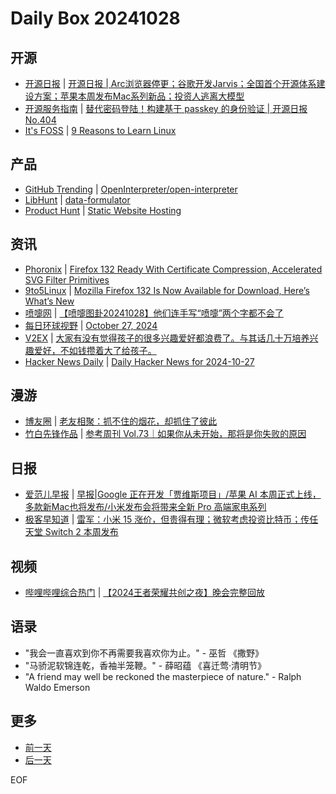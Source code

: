 # Daily Box 20241028

## 开源
- [开源日报](https://www.oschina.net/news/column?columnId=25) | [开源日报 | Arc浏览器停更；谷歌开发Jarvis；全国首个开源体系建设方案；苹果本周发布Mac系列新品；投资人逃离大模型](https://www.oschina.net/news/318034)
- [开源服务指南](https://osguider.com/blog/) | [替代密码登陆！构建基于 passkey 的身份验证 | 开源日报 No.404](https://osguider.com/blog/post/daily/daily-404/)
- [It's FOSS](https://itsfoss.com/) | [9 Reasons to Learn Linux](https://itsfoss.com/why-learn-linux/)

## 产品
- [GitHub Trending](https://github.com/trending?since=daily) | [OpenInterpreter/open-interpreter](https://github.com/OpenInterpreter/open-interpreter)
- [LibHunt](https://www.libhunt.com/) | [data-formulator](https://www.libhunt.com/r/data-formulator)
- [Product Hunt](https://www.producthunt.com) | [Static Website Hosting](https://www.producthunt.com/posts/static-website-hosting)

## 资讯
- [Phoronix](https://www.phoronix.com/) | [Firefox 132 Ready With Certificate Compression, Accelerated SVG Filter Primitives](https://www.phoronix.com/news/Mozilla-Firefox-132)
- [9to5Linux](https://9to5linux.com/) | [Mozilla Firefox 132 Is Now Available for Download, Here&#8217;s What&#8217;s New](https://9to5linux.com/mozilla-firefox-132-is-now-available-for-download-heres-whats-new)
- [喷嚏网](http://www.dapenti.com/blog/blog.asp?subjectid=70&name=xilei) | [【喷嚏图卦20241028】他们连手写“喷嚏”两个字都不会了](http://www.dapenti.com/blog/more.asp?name=xilei&id=182087)
- [每日环球视野](https://idai.ly/) | [October 27, 2024](http://m.idai.ly/se/a193iG?1729958400)
- [V2EX](https://www.v2ex.com/) | [大家有没有觉得孩子的很多兴趣爱好都浪费了。与其话几十万培养兴趣爱好，不如钱攒着大了给孩子。](https://www.v2ex.com/t/1084248)
- [Hacker News Daily](https://www.daemonology.net/hn-daily/) | [Daily Hacker News for 2024-10-27](https://www.daemonology.net/hn-daily/2024-10-27.html)

## 漫游
- [博友圈](https://www.boyouquan.com/home) | [老友相聚：抓不住的烟花，却抓住了彼此](https://www.boyouquan.com/go?from=feed&link=https%3A%2F%2Fncnccn.cn%2Ffriends-party%2F)
- [竹白先锋作品](https://www.zhubai.wiki/) | [参考周刊 Vol.73｜如果你从未开始，那将是你失败的原因](https://open.zhubai.wiki/a/l/t/z/pl/ouranswers/2462627511457845248)

## 日报
- [爱范儿早报](https://www.ifanr.com/category/ifanrnews) | [早报|Google 正在开发「贾维斯项目」/苹果 AI 本周正式上线，多款新Mac也将发布/小米发布会将带来全新 Pro 高端家电系列](https://www.ifanr.com/1604212)
- [极客早知道](https://www.geekpark.net/column/74) | [雷军：小米 15 涨价，但贵得有理；微软考虑投资比特币；传任天堂 Switch 2 本周发布](https://www.geekpark.net/news/342328)

## 视频
- [哔哩哔哩综合热门](https://www.bilibili.com/v/popular/all/) | [【2024王者荣耀共创之夜】晚会完整回放](https://b23.tv/BV1En1jYYEsC)

## 语录
- "我会一直喜欢到你不再需要我喜欢你为止。" - 巫哲 《撒野》
- "马骄泥软锦连乾，香袖半笼鞭。" - 薛昭蕴 《喜迁莺·清明节》
- "A friend may well be reckoned the masterpiece of nature." - Ralph Waldo Emerson

## 更多
- [前一天](daily-box-20241027.md)
- [后一天](daily-box-20241029.md)

EOF